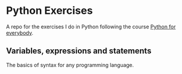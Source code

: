 # Python Exercises
A repo for the exercises I do in Python following the course [Python for everybody](https://www.py4e.com/).

## Variables, expressions and statements
The basics of syntax for any programming language.

